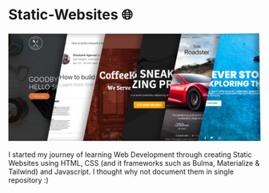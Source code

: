 # Static-Websites 🌐

![Header Image](/Assets/journey.png)

I started my journey of learning Web Development through creating Static Websites using HTML, CSS (and it frameworks such as Bulma, Materialize & Tailwind) and Javascript. I thought why not document them in single repository :)
